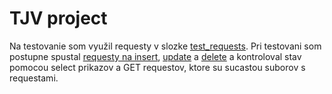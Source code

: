 # TJV project

Na testovanie som využil requesty v slozke [test_requests](test_requests). Pri testovani som postupne spustal [requesty na insert](test_requests/insert.http), [update](test_requests/update.http) a [delete](test_requests/delete.http) a kontroloval stav pomocou select prikazov a GET requestov, ktore su sucastou suborov s requestami.
